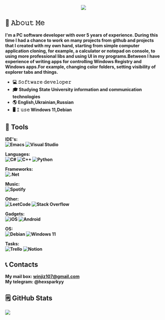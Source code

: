 <p align="center">
   <img src="https://github.com/hexsparky/hexsparky/assets/111631956/04a043a5-f4b0-4f3a-8b7f-b15ea3076fc5">
</p>
<b>
   
## :book: 𝙰𝚋𝚘𝚞𝚝 𝙼𝚎
I'm a PC software developer with over 5 years of experience.
During this time I had a chance to work on many projects from github and projects that I created with my own hand, starting from simple computer application cloning, for example, a calculator or notepad on console, to using more professional      libs and using UI in my programs.Between I have experience of writing apps for controlling Windows Registry and Windows apps.For example, changing color folders, setting visibility of explorer tabs and things.

- 💻 𝚂𝚘𝚏𝚝𝚠𝚊𝚛𝚎 𝚍𝚎𝚟𝚎𝚕𝚘𝚙𝚎𝚛
- 🎓 Studying State University information and communication technologies
- 🌎 English,Ukrainian,Russian
- 🖥 𝙸 𝚞𝚜𝚎 Windows 11,Debian


## :toolbox: Tools
IDE's:<br>
![Emacs](https://img.shields.io/badge/Emacs-%237F5AB6.svg?&style=for-the-badge&logo=gnu-emacs&logoColor=white)
![Visual Studio](https://img.shields.io/badge/Visual%20Studio-5C2D91.svg?style=for-the-badge&logo=visual-studio&logoColor=white)

Languages:<br>
![C#](https://img.shields.io/badge/c%23-%23239120.svg?style=for-the-badge&logo=c-sharp&logoColor=white)
![C++](https://img.shields.io/badge/c++-%2300599C.svg?style=for-the-badge&logo=c%2B%2B&logoColor=white)
![Python](https://img.shields.io/badge/python-3670A0?style=for-the-badge&logo=python&logoColor=ffdd54)

Frameworks:<br>
![.Net](https://img.shields.io/badge/.NET-5C2D91?style=for-the-badge&logo=.net&logoColor=white)

Music:<br>
![Spotify](https://img.shields.io/badge/Spotify-1ED760?style=for-the-badge&logo=spotify&logoColor=white)

Other:<br>
![LeetCode](https://img.shields.io/badge/LeetCode-000000?style=for-the-badge&logo=LeetCode&logoColor=#d16c06)
![Stack Overflow](https://img.shields.io/badge/-Stackoverflow-FE7A16?style=for-the-badge&logo=stack-overflow&logoColor=white)

Gadgets:<br>
![iOS](https://img.shields.io/badge/iOS-000000?style=for-the-badge&logo=ios&logoColor=white)
![Android](https://img.shields.io/badge/Android-3DDC84?style=for-the-badge&logo=android&logoColor=white)

OS:<br>
![Debian](https://img.shields.io/badge/Debian-D70A53?style=for-the-badge&logo=debian&logoColor=white)
![Windows 11](https://img.shields.io/badge/Windows%2011-%230079d5.svg?style=for-the-badge&logo=Windows%2011&logoColor=white)

Tasks:<br>
![Trello](https://img.shields.io/badge/Trello-%23026AA7.svg?style=for-the-badge&logo=Trello&logoColor=white)
![Notion](https://img.shields.io/badge/Notion-%23000000.svg?style=for-the-badge&logo=notion&logoColor=white)

## :telephone_receiver: Contacts
My mail box: winjiz107@gmail.com <br>
My telegram: @hexsparkyy
</b>

## :spiral_notepad: GitHub Stats
      
<a href="https://github.com/jayhook-dev">
  <img align="center" src="https://github-readme-stats.vercel.app/api/top-langs/?username=jayhook-dev&hide=java,html,tex&title_color=ffffff&text_color=c9cacc&icon_color=2bbc8a&bg_color=1d1f21&langs_count=3" /><br><br>
</a>
